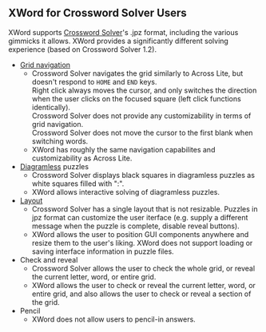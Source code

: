 XWord for Crossword Solver Users
--------------------------------

XWord supports [Crossword Solver](http://www.crosswordsolver.info/)'s
.jpz format, including the various gimmicks it allows.  XWord provides a
significantly different solving experience (based on Crossword Solver 1.2).

- [Grid navigation](navigation.html)
    - Crossword Solver navigates the grid similarly to Across Lite, but doesn't
      respond to `HOME` and `END` keys.  
      Right click always moves the cursor, and only switches the direction when
      the user clicks on the focused square (left click functions identically).  
      Crossword Solver does not provide any customizability in terms of grid
      navigation.  
      Crossword Solver does not move the cursor to the first blank when
      switching words.
    - XWord has roughly the same navigation capabilites and
      customizability as Across Lite.
- [Diagramless](diagramless.html) puzzles
    - Crossword Solver displays black squares in diagramless puzzles as white
      squares filled with ":".
    - XWord allows interactive solving of diagramless puzzles.
- [Layout](layout.html)
    - Crossword Solver has a single layout that is not resizable.  Puzzles in
      jpz format can customize the user iterface (e.g. supply a different
      message when the puzzle is complete, disable reveal buttons).
    - XWord allows the user to position GUI components anywhere and resize them
      to the user's liking.  XWord does not support loading or saving interface
      information in puzzle files.
- Check and reveal
    - Crossword Solver allows the user to check the whole grid, or reveal the
      current letter, word, or entire grid.
    - XWord allows the user to check or reveal the current letter, word, or
      entire grid, and also allows the user to check or reveal a section of
      the grid.
- Pencil
    - XWord does not allow users to pencil-in answers.
